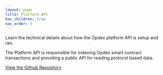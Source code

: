 ```yaml
---
layout: page
title: Platform API
has_children: true
nav_order: 5
---
```


Learn the technical details about how the Opdex platform API is setup and ran.

The Platform API is responsible for indexing Opdex smart contract transactions and providing a public API for reading protocol based data.

[View the Github Repository](https://github.com/opdex/opdex-v1-api)
